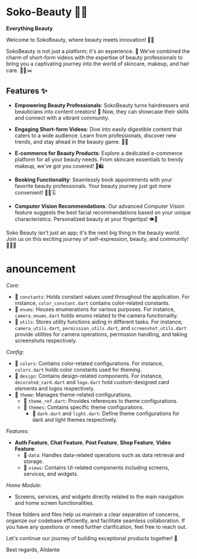 # Soko-Beauty 💄✨

**Everything Beauty**

Welcome to SokoBeauty, where beauty meets innovation! 💅🌟

SokoBeauty is not just a platform; it's an experience. 🚀 We've combined the charm of short-form videos with the expertise of beauty professionals to bring you a captivating journey into the world of skincare, makeup, and hair care. 🎥💄✂️

## Features ✨

- **Empowering Beauty Professionals**: SokoBeauty turns hairdressers and beauticians into content creators! 🌟 Now, they can showcase their skills and connect with a vibrant community.

- **Engaging Short-form Videos**: Dive into easily digestible content that caters to a wide audience. Learn from professionals, discover new trends, and stay ahead in the beauty game. 📱💅

- **E-commerce for Beauty Products**: Explore a dedicated e-commerce platform for all your beauty needs. From skincare essentials to trendy makeup, we've got you covered! 💖🛍️

- **Booking Functionality**: Seamlessly book appointments with your favorite beauty professionals. Your beauty journey just got more convenient! 💇‍♀️🗓️

- **Computer Vision Recommendations**: Our advanced Computer Vision feature suggests the best facial recommendations based on your unique characteristics. Personalized beauty at your fingertips! 👁️💖

Soko Beauty isn't just an app; it's the next big thing in the beauty world. Join us on this exciting journey of self-expression, beauty, and community! 💃🌈✨

# anouncement

_Core_:

- 📁 `constants`: Holds constant values used throughout the application. For instance, `color_constant.dart` contains color-related constants.
- 📁 `enums`: Houses enumerations for various purposes. For instance, `camera_enums.dart` holds enums related to the camera functionality.
- 📁 `utils`: Stores utility functions aiding in different tasks. For instance, `camera_utils.dart`, `permission_utils.dart`, and `screenshot_utils.dart` provide utilities for camera operations, permission handling, and taking screenshots respectively.

_Config_:

- 📁 `colors`: Contains color-related configurations. For instance, `colors.dart` holds color constants used for theming.
- 📁 `design`: Contains design-related components. For instance, `decorated_card.dart` and `logo.dart` hold custom-designed card elements and logos respectively.
- 📁 `theme`: Manages theme-related configurations.
  - 📄 `theme_ref.dart`: Provides references to theme configurations.
  - 📁 `themes`: Contains specific theme configurations.
    - 📄 `dark.dart` and `light.dart`: Define theme configurations for dark and light themes respectively.

_Features_:

- **Auth Feature**, **Chat Feature**, **Post Feature**, **Shop Feature**, **Video Feature**:
  - 📁 `data`: Handles data-related operations such as data retrieval and storage.
  - 📁 `views`: Contains UI-related components including screens, services, and widgets.

_Home Module_:

- Screens, services, and widgets directly related to the main navigation and home screen functionalities.

These folders and files help us maintain a clear separation of concerns, organize our codebase efficiently, and facilitate seamless collaboration. If you have any questions or need further clarification, feel free to reach out.

Let's continue our journey of building exceptional products together! 🚀

Best regards,
Alidante
